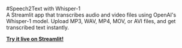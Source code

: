 #Speech2Text with Whisper-1  
A Streamlit app that transcribes audio and video files using OpenAI's Whisper-1 model. Upload MP3, WAV, MP4, MOV, or AVI files, and get transcribed text instantly.

[**Try it live on Streamlit!**](https://speech-to-text-uewfrvjhrxkbu4b2eb9knp.streamlit.app/)



